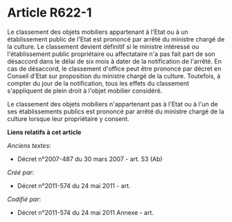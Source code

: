 # Article R622-1

Le classement des objets mobiliers appartenant à l'Etat ou à un établissement public de l'Etat est prononcé par arrêté du
ministre chargé de la culture. Le classement devient définitif si le ministre intéressé ou l'établissement public
propriétaire ou affectataire n'a pas fait part de son désaccord dans le délai de six mois à dater de la notification de
l'arrêté. En cas de désaccord, le classement d'office peut être prononcé par décret en Conseil d'Etat sur proposition du
ministre chargé de la culture. Toutefois, à compter du jour de la notification, tous les effets du classement s'appliquent de
plein droit à l'objet mobilier considéré.

Le classement des objets mobiliers n'appartenant pas à l'Etat ou à l'un de ses établissements publics est prononcé par arrêté
du ministre chargé de la culture lorsque leur propriétaire y consent.

**Liens relatifs à cet article**

_Anciens textes_:

  - Décret n°2007-487 du 30 mars 2007 - art. 53 (Ab)

_Créé par_:

  - Décret n°2011-574 du 24 mai 2011  - art.

_Codifié par_:

  - Décret n°2011-574 du 24 mai 2011 Annexe - art.
